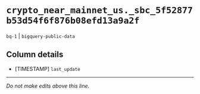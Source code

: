# `crypto_near_mainnet_us._sbc_5f52877b53d54f6f876b08efd13a9a2f`
`bq-1` | `bigquery-public-data`

## Column details
* [TIMESTAMP] `last_update`

-------------------------------------------------------------------------------
*Do not make edits above this line.*
